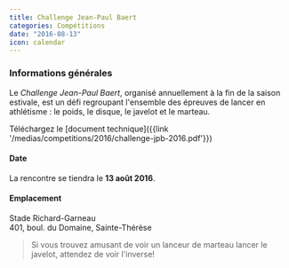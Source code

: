 ```yaml
---
title: Challenge Jean-Paul Baert
categories: Compétitions
date: "2016-08-13"
icon: calendar
---
```


### Informations générales

Le _Challenge Jean-Paul Baert_, organisé annuellement à la fin de la saison estivale, est un défi regroupant l'ensemble des épreuves de lancer en athlétisme : le poids, le disque, le javelot et le marteau.

Téléchargez le [document technique]({{link '/medias/competitions/2016/challenge-jpb-2016.pdf'}})

#### Date

La rencontre se tiendra le **13 août 2016**.

#### Emplacement

Stade Richard-Garneau  
401, boul. du Domaine, Sainte-Thérèse

> Si vous trouvez amusant de voir un lanceur de marteau lancer le javelot, attendez de voir l'inverse!
